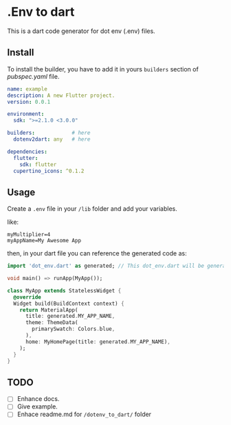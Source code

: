 # .Env to dart

This is a dart code generator for dot env (.env) files.

## Install

To install the builder, you have to add it 
in yours `builders` section of _pubspec.yaml_ file.
```yaml
name: example
description: A new Flutter project.
version: 0.0.1

environment:
  sdk: ">=2.1.0 <3.0.0"

builders:            # here
  dotenv2dart: any   # here

dependencies:
  flutter:
    sdk: flutter
  cupertino_icons: ^0.1.2
```

## Usage

Create a `.env` file in your `/lib` folder and add your variables.

like:

```
myMultiplier=4
myAppName=My Awesome App
```

then, in your dart file you can reference the generated code as:

```dart
import 'dot_env.dart' as generated; // This dot_env.dart will be generated inside your .dart_tools folder 

void main() => runApp(MyApp());

class MyApp extends StatelessWidget {
  @override
  Widget build(BuildContext context) {
    return MaterialApp(
      title: generated.MY_APP_NAME,
      theme: ThemeData(
        primarySwatch: Colors.blue,
      ),
      home: MyHomePage(title: generated.MY_APP_NAME),
    );
  }
}
```


## TODO

- [ ] Enhance docs.
- [ ] Give example.
- [ ] Enhace readme.md for `/dotenv_to_dart/` folder
